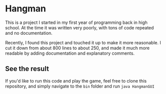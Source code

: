 # Hangman

This is a project I started in my first year of programming back in high school. At the time it was written very poorly,
with tons of code repeated and no documentation.

Recently, I found this project and touched it up to make it more reasonable. I cut it down from about 800 lines to about 250, and made it much more readable by adding documentation and explanatory comments.

## See the result

If you'd like to run this code and play the game, feel free to clone this repository, and simply navigate to the `bin` folder and run `java HangmanGUI`
